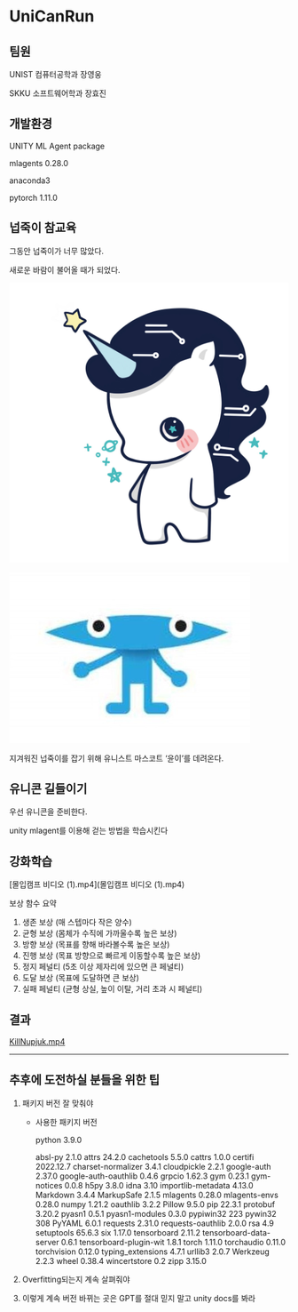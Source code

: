# UniCanRun

## 팀원

UNIST 컴퓨터공학과 장영웅

SKKU 소프트웨어학과 장효진

## 개발환경

UNITY ML Agent package

mlagents  0.28.0

anaconda3

pytorch 1.11.0

## 넙죽이 참교육

그동안 넙죽이가 너무 많았다.

새로운 바람이 불어올 때가 되었다.

![윤이.jpg](윤이.jpg)

![넙죽이.jpeg](넙죽이.jpeg)

지겨워진 넙죽이를 잡기 위해 유니스트 마스코트 ‘윤이’를 데려온다.

## 유니콘 길들이기

우선 유니콘을 준비한다.

unity mlagent를 이용해 걷는 방법을 학습시킨다

## 강화학습

[몰입캠프 비디오  (1).mp4](몰입캠프 비디오  (1).mp4)

보상 함수 요약

1. 생존 보상 (매 스텝마다 작은 양수)
2. 균형 보상 (몸체가 수직에 가까울수록 높은 보상)
3. 방향 보상 (목표를 향해 바라볼수록 높은 보상)
4. 진행 보상 (목표 방향으로 빠르게 이동할수록 높은 보상)
5. 정지 페널티 (5초 이상 제자리에 있으면 큰 페널티)
6. 도달 보상 (목표에 도달하면 큰 보상)
7. 실패 페널티 (균형 상실, 높이 이탈, 거리 초과 시 페널티)

## 결과

[KillNupjuk.mp4](https://prod-files-secure.s3.us-west-2.amazonaws.com/f6cb388f-3934-47d6-9928-26d2e10eb0fc/94f0b809-f768-4916-8a0d-31fba34968a3/KillNupjuk.mp4)

---

## 추후에 도전하실 분들을 위한 팁

1. 패키지 버전 잘 맞춰야
    - 사용한 패키지 버전
        
        python 3.9.0
        
        absl-py                 2.1.0
        attrs                   24.2.0
        cachetools              5.5.0
        cattrs                  1.0.0
        certifi                 2022.12.7
        charset-normalizer      3.4.1
        cloudpickle             2.2.1
        google-auth             2.37.0
        google-auth-oauthlib    0.4.6
        grpcio                  1.62.3
        gym                     0.23.1
        gym-notices             0.0.8
        h5py                    3.8.0
        idna                    3.10
        importlib-metadata      4.13.0
        Markdown                3.4.4
        MarkupSafe              2.1.5
        mlagents                0.28.0
        mlagents-envs           0.28.0
        numpy                   1.21.2
        oauthlib                3.2.2
        Pillow                  9.5.0
        pip                     22.3.1
        protobuf                3.20.2
        pyasn1                  0.5.1
        pyasn1-modules          0.3.0
        pypiwin32               223
        pywin32                 308
        PyYAML                  6.0.1
        requests                2.31.0
        requests-oauthlib       2.0.0
        rsa                     4.9
        setuptools              65.6.3
        six                     1.17.0
        tensorboard             2.11.2
        tensorboard-data-server 0.6.1
        tensorboard-plugin-wit  1.8.1
        torch                   1.11.0
        torchaudio              0.11.0
        torchvision             0.12.0
        typing_extensions       4.7.1
        urllib3                 2.0.7
        Werkzeug                2.2.3
        wheel                   0.38.4
        wincertstore            0.2
        zipp                    3.15.0
        
2. Overfitting되는지 계속 살펴줘야
3. 이렇게 계속 버전 바뀌는 곳은 GPT를 절대 믿지 말고 unity docs를 봐라
